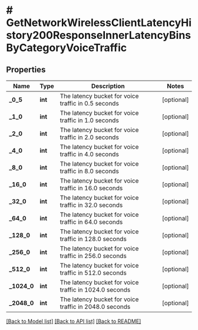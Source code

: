 # # GetNetworkWirelessClientLatencyHistory200ResponseInnerLatencyBinsByCategoryVoiceTraffic

## Properties

Name | Type | Description | Notes
------------ | ------------- | ------------- | -------------
**_0_5** | **int** | The latency bucket for voice traffic in 0.5 seconds | [optional]
**_1_0** | **int** | The latency bucket for voice traffic in 1.0 seconds | [optional]
**_2_0** | **int** | The latency bucket for voice traffic in 2.0 seconds | [optional]
**_4_0** | **int** | The latency bucket for voice traffic in 4.0 seconds | [optional]
**_8_0** | **int** | The latency bucket for voice traffic in 8.0 seconds | [optional]
**_16_0** | **int** | The latency bucket for voice traffic in 16.0 seconds | [optional]
**_32_0** | **int** | The latency bucket for voice traffic in 32.0 seconds | [optional]
**_64_0** | **int** | The latency bucket for voice traffic in 64.0 seconds | [optional]
**_128_0** | **int** | The latency bucket for voice traffic in 128.0 seconds | [optional]
**_256_0** | **int** | The latency bucket for voice traffic in 256.0 seconds | [optional]
**_512_0** | **int** | The latency bucket for voice traffic in 512.0 seconds | [optional]
**_1024_0** | **int** | The latency bucket for voice traffic in 1024.0 seconds | [optional]
**_2048_0** | **int** | The latency bucket for voice traffic in 2048.0 seconds | [optional]

[[Back to Model list]](../../README.md#models) [[Back to API list]](../../README.md#endpoints) [[Back to README]](../../README.md)
